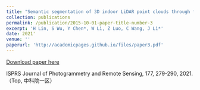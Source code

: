 ```yaml
---
title: "Semantic segmentation of 3D indoor LiDAR point clouds through feature pyramid architecture search"
collection: publications
permalink: /publication/2015-10-01-paper-title-number-3
excerpt: 'H Lin, S Wu, Y Chen*, W Li, Z Luo, C Wang, J Li*'
date: 2021'
venue: ''
paperurl: 'http://academicpages.github.io/files/paper3.pdf'
---
```


[Download paper here](http://academicpages.github.io/files/paper3.pdf)

ISPRS Journal of Photogrammetry and Remote Sensing, 177, 279-290, 2021. （Top, 中科院一区）
